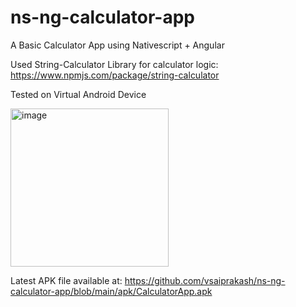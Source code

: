 # ns-ng-calculator-app
A Basic Calculator App using Nativescript + Angular

Used String-Calculator Library for calculator logic: 
https://www.npmjs.com/package/string-calculator

Tested on Virtual Android Device

<img width="253" alt="image" src="https://user-images.githubusercontent.com/9028439/166154692-bce12087-b184-4876-9937-2108389f39f0.png">

Latest APK file available at: https://github.com/vsaiprakash/ns-ng-calculator-app/blob/main/apk/CalculatorApp.apk
